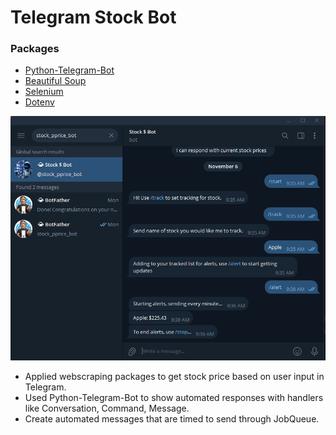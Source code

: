 # Telegram Stock Bot

### Packages

- <a href="https://python-telegram-bot.org/">Python-Telegram-Bot</a>
- <a href="https://pypi.org/project/beautifulsoup4/">Beautiful Soup</a>
- <a href="https://pypi.org/project/selenium/">Selenium</a>
- <a href="https://pypi.org/project/python-dotenv/">Dotenv</a><br>



<img src="images/telegram_chat.png"/><br>
- Applied webscraping packages to get stock price based on user input in Telegram.
- Used Python-Telegram-Bot to show automated responses with handlers like Conversation, Command, Message.
- Create automated messages that are timed to send through JobQueue.